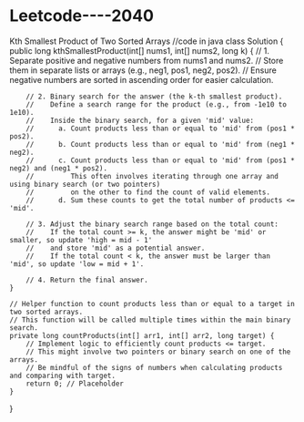 # Leetcode----2040
Kth Smallest Product of Two Sorted Arrays
//code in java 
class Solution {
    public long kthSmallestProduct(int[] nums1, int[] nums2, long k) {
        // 1. Separate positive and negative numbers from nums1 and nums2.
        //    Store them in separate lists or arrays (e.g., neg1, pos1, neg2, pos2).
        //    Ensure negative numbers are sorted in ascending order for easier calculation.

        // 2. Binary search for the answer (the k-th smallest product).
        //    Define a search range for the product (e.g., from -1e10 to 1e10).
        //    Inside the binary search, for a given 'mid' value:
        //      a. Count products less than or equal to 'mid' from (pos1 * pos2).
        //      b. Count products less than or equal to 'mid' from (neg1 * neg2).
        //      c. Count products less than or equal to 'mid' from (pos1 * neg2) and (neg1 * pos2).
        //         This often involves iterating through one array and using binary search (or two pointers)
        //         on the other to find the count of valid elements.
        //      d. Sum these counts to get the total number of products <= 'mid'.

        // 3. Adjust the binary search range based on the total count:
        //    If the total count >= k, the answer might be 'mid' or smaller, so update 'high = mid - 1'
        //    and store 'mid' as a potential answer.
        //    If the total count < k, the answer must be larger than 'mid', so update 'low = mid + 1'.

        // 4. Return the final answer.
    }

    // Helper function to count products less than or equal to a target in two sorted arrays.
    // This function will be called multiple times within the main binary search.
    private long countProducts(int[] arr1, int[] arr2, long target) {
        // Implement logic to efficiently count products <= target.
        // This might involve two pointers or binary search on one of the arrays.
        // Be mindful of the signs of numbers when calculating products and comparing with target.
        return 0; // Placeholder
    }
}
